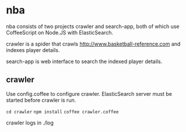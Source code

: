 nba
===
nba consists of two projects crawler and search-app, both of which use CoffeeScript on Node.JS with ElasticSearch.

crawler is a spider that crawls http://www.basketball-reference.com and indexes player details.

search-app is web interface to search the indexed player details.


## crawler

Use config.coffee to configure crawler.
ElasticSearch server must be started before crawler is run.

`cd crawler`
`npm install`
`coffee crawler.coffee`

crawler logs in ./log
